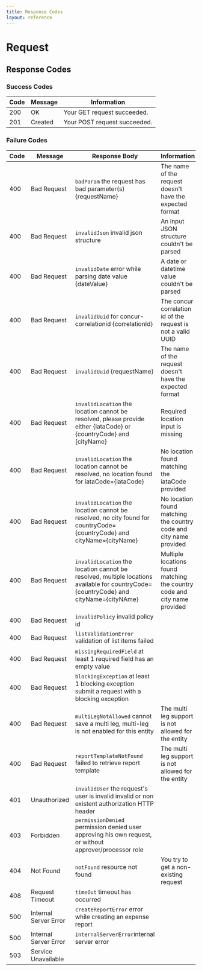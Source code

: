 ```yaml
---
title: Response Codes
layout: reference
---
```


# Request

## Response Codes

### Success Codes

|Code|Message|Information|
|---|---|---|
|200|OK|Your GET request succeeded.|
|201|Created|Your POST request succeeded.|

### Failure Codes

|Code|Message|Response Body|Information|Wrong input example|
|---|---|---|---|---|
|400|Bad Request|`badParam` the request has bad parameter(s) {requestName}|The name of the request doesn't have the expected format|POST /v4/requests -d {"requestName":"test"}|
|400|Bad Request|`invalidJson` invalid json structure|An input JSON structure couldn't be parsed|POST /v4/requests -d {name:"test"}|
|400|Bad Request|`invalidDate` error while parsing date value {dateValue}|A date or datetime value couldn't be parsed|POST /v4/requests -d {"startDate":"2017-01"}|
|400|Bad Request|`invalidUuid` for concur-correlationid {correlationId}|The concur correlation id of the request is not a valid UUID||
|400|Bad Request|`invalidUuid` {requestName}|The name of the request doesn't have the expected format|GET /v4/requests/123|
|400|Bad Request|`invalidLocation` the location cannot be resolved, please provide either {iataCode} or {countryCode} and [cityName}|Required location input is missing|POST /v4/requests -d `{"mainDestination": {"city":"Paris"}}|
|400|Bad Request|`invalidLocation` the location cannot be resolved, no location found for iataCode={iataCode}|No location found matching the iataCode provided||
|400|Bad Request|`invalidLocation` the location cannot be resolved, no city found for countryCode={countryCode} and cityName={cityName}|No location found matching the country code and city name provided||
|400|Bad Request|`invalidLocation` the location cannot be resolved, multiple locations available for countryCode={countryCode} and cityName={cityNAme}|Multiple locations found matching the country code and city name provided||
|400|Bad Request|`invalidPolicy` invalid policy id||POST /v4/requests -d {"policy": {"id":"ABC"}} where ABC is not a valid policy for the current user|
|400|Bad Request|`listValidationError` validation of list items failed||POST /v4/requests -d {"custom1":{"code":"CONCUR"}} where CONCUR is not a valid value for the field custom1
|400|Bad Request|`missingRequiredField`	at least 1 required field has an empty value||submit a request with no value on a mandatory field
|400|Bad Request|`blockingException` at least 1 blocking exception	submit a request with a blocking exception|||
|400|Bad Request|`multiLegNotAllowed` cannot save a multi leg, multi-leg is not enabled for this entity|The multi leg support is not allowed for the entity||
|400|Bad Request|`reportTemplateNotFound` failed to retrieve report template|The multi leg support is not allowed for the entity||
|401|Unauthorized|`invalidUser` the request's user is invalid	invalid or non existent authorization HTTP header|||
|403|Forbidden|`permissionDenied` permission denied	user approving his own request, or without approver/processor role|||
|404|Not Found|`notFound` resource not found|You try to get a non-existing request|GET /v4/requests/AAAAAAAAAAAAAAAAAAAAAAAAAAAAAAAA|
|408|Request Timeout|`timeOut` timeout has occurred|||
|500|Internal Server Error|`createReportError` error while creating an expense report|||
|500|Internal Server Error|`internalServerError`internal server error|||
|503|Service Unavailable||||

